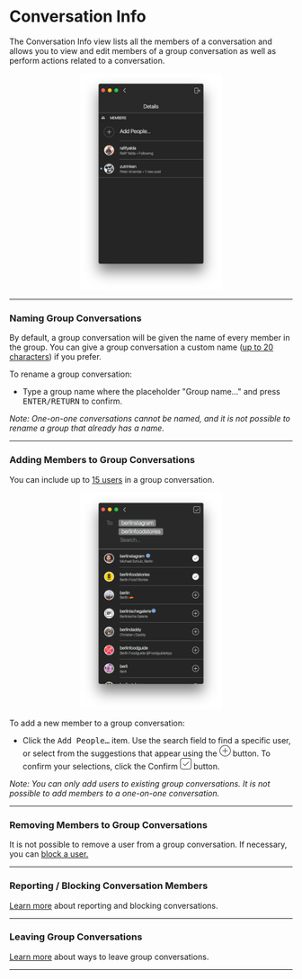 # Conversation Info

The Conversation Info view lists all the members of a conversation and allows you to view and edit members of a group conversation as well as perform actions related to a conversation.

<p style="text-align: center; margin-top: 1em;"><img src="/views/assets/conversation-info.png" width="50%" height="50%" /></p>

<hr />

### Naming Group Conversations

By default, a group conversation will be given the name of every member in the group. You can give a group conversation a custom name ([up to 20 characters](/misc/limits.md)) if you prefer.

To rename a group conversation:

- Type a group name where the placeholder "Group name…" and press <kbd>ENTER/RETURN</kbd> to confirm.

_Note: One-on-one conversations cannot be named, and it is not possible to rename a group that already has a name._

<hr />

### Adding Members to Group Conversations

You can include up to [15 users](/misc/limits.md) in a group conversation. 

<p style="text-align: center; margin-top: 1em;"><img src="/views/assets/conversation-select.png" width="50%" height="50%" /></p>

To add a new member to a group conversation:

- Click the <kbd>Add People…</kbd> item. Use the search field to find a specific user, or select from the suggestions that appear using the <img src="/views/assets/select.png" width="20" height="20" /> button. To confirm your selections, click the Confirm <img src="/views/assets/accept.png" width="20" height="20" /> button.

_Note: You can only add users to existing group conversations. It is not possible to add members to a one-on-one conversation._

<hr />

### Removing Members to Group Conversations

It is not possible to remove a user from a group conversation. If necessary, you can [block a user.](/getstarted/block-profile.md)

<hr />

### Reporting / Blocking Conversation Members

[Learn more](/views/conversations/list.md#reporting-blocking-conversations) about reporting and blocking conversations.

<hr />

### Leaving Group Conversations

[Learn more](/views/conversations/list.md#leaving-group-conversations) about ways to leave group conversations.

<hr />

